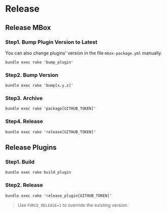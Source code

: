 # Release

## Release MBox

### Step1. Bump Plugin Version to Latest
You can also change plugins' version in the file `mbox-package.yml` manually.
```
bundle exec rake 'bump_plugin'
```

### Step2. Bump Version
```
bundle exec rake 'bump[x.y.z]'
```

### Step3. Archive
```
bundle exec rake 'package[GITHUB_TOKEN]'
```

### Step4. Release
```
bundle exec rake 'release[GITHUB_TOKEN]'
```

## Release Plugins

### Step1. Build
```
bundle exec rake build_plugin
```

### Step2. Release
```
bundle exec rake 'release_plugin[GITHUB_TOKEN]'
```
> Use `FORCE_RELEASE=1` to override the existing version.
